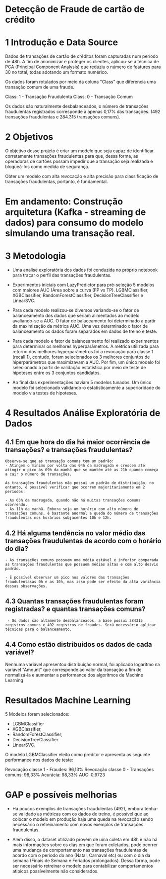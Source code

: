 # Detecção de Fraude de cartão de crédito



# 1 Introdução e Data Source

Dados de transações de cartão de créditos foram capturadas num período de 48h. A fim de anonimizar e proteger os clientes, aplicou-se a técnica de PCA (Principal Component Analysis) que reduziu o número de features para 30 no total, todas adotando um formato numérico.

Os dados foram rotulados por meio da coluna "Class" que diferencia uma transação comum de uma fraude.

Class: 1 - Transação Fraudulenta
Class: 0 - Transação Comum

Os dados são naturalmente desbalanceados, o número de transações fraudulentas registrados corresponde à apenas 0,17% das transações. (492 transações fraudulentas e 284.315 transações comuns).

# 2 Objetivos

O objetivo desse projeto é criar um modelo que seja capaz de identificar corretamente transações fraudulentas para que, dessa forma, as operadoras de cartões possam  impedir que a transação seja realizada e bloqueá-los como medida de segurança.

Obter um modelo com alta revocação e alta precisão para classificação de transações fraudulentas, portanto, é fundamental.

# Em andamento: Construção arquitetura (Kafka - streaming de dados) para consumo do modelo simulando uma transação real.

# 3 Metodologia

- Uma analise exploratória dos dados foi conduzida no próprio notebook para traçar o perfil das transações fraudulentas.

- Experimentos iniciais com LazyPredictor para pré-seleção 5 modelos com maiores AUC (Área sobre a curva (FP vs TP). LGBMClassifier, XGBClassifier, RandomForestClassifier, DecisionTreeClassifier e LinearSVC.

- Para cada modelo realizou-se diversos variando-se o fator de balanceamento dos dados que seriam alimentados ao modelo avaliando-se a AUC. O fator de balaceamento foi determinado a partir da maximização da métrica AUC. Uma vez determinado o fator de balanceamento os dados foram separados em dados de treino e teste.

- Para cada modelo e fator de balanceamento foi realizado experimentos para determinar os melhores hyperparâmetros. A métrica utilizada para retorno dos melhores hyperparâmetros foi a revocação para classe 1 (recall 1), contudo,  foram selecionados os 3 melhores conjuntos de hiperparâmetros que maximizavam a AUC. Por fim, um único modelo foi selecionado a partir de validação estatística por meio de teste de hipoteses entre os 3 conjuntos candidatos.
 
- Ao final das experimentações haviam 5 modelos tunados. Um único modelo foi selecionado validando-o estatisticamente a superioridade do modelo via testes de hipoteses.

# 4 Resultados Análise Exploratória de Dados

## 4.1 Em que hora do dia há maior ocorrência de transações? e transações fraudulentas?
    Observa-se que as transaçõs comuns tem um padrão:
    - Atingem o mínimo por volta das 04h da madrugada e crescem até atingir o pico ás 09h da manhã que se mantém até as 21h quando começa a cair o número de transações.
    
    As transações fraudulentas não possui um padrão de distribuição, no entanto, é possível verificar que ocorrem majoritariamente em 2 períodos:

    - As 03h da madrugada, quando não há muitas transações comuns ocorrendo.
    - As 11h da manhã. Embora seja um horário com alto número de transações comuns, é bastante anormal a queda do número de transações fraudulentas nos horários subjacentes 10h e 12h. 
    
## 4.2 Há alguma tendência no valor médio das transações fraudulentas de acordo com o horário do dia?
    - As transações comuns possuem uma média estável e inferior comparada as transações fraudulentas que possuem médias altas e com alto desvio padrão.

    - É possível observar um pico nos valores das transações fraudulentasas 0h e as 10h, mas isso pode ser efeito da alta variância dessas observações.

## 4.3 Quantas transações fraudulentas foram registradas? e quantas transações comuns?

     - Os dados são altamente desbalanceados, a base possui 284315 registros comuns e 492 registros de fraudes. Será necessário aplicar técnicas para o balanceamento.

## 4.4 Como estão distribuidos os dados de cada variável?
   
   Nenhuma variável apresentou distribuição normal, foi aplicado logarítmo na variável "Amount" que corresponde ao valor da transação a fim de normalizá-la e aumentar a performance dos algorítmos de Machine Learning

# Resultados Machine Learning
  5 Modelos foram selecionados:
  - LGBMClassifier
  - XGBClassifier, 
  - RandomForestClassifier, 
  - DecisionTreeClassifier
  - LinearSVC. 
  
  O modelo LGBMClassifier eleito como preditor e apresenta as seguinte performance nos dados de teste:
  
  Revocação classe 1 - Fraudes: 96,13%
  Revocação classe 0 - Transações comuns: 98,33%
  Acurácia:  98,33%
  AUC:  0,9723


# GAP e possíveis melhorias


- Há poucos exemplos de transações fraudulentas (492), embora tenha-se validado as métricas com os dados de treino, é possível que ao colocar o modelo em produção haja uma queda na revocação sendo necessário o retreinamento com novos exemplos de transações fraudulentas. 

- Além disso, o dataset utilizado provém de uma coleta em 48h e não há mais informações sobre os dias em que foram coletados, pode ocorrer uma mudança de comportamento nas transações fraudulentas de acordo com o período do ano (Natal, Carnaval etc) ou com o dia da semana (Finais de Semana e Feriados prolongados). Dessa forma, pode ser necessário retreinar o modelo para contabilizar comportamentos atipicos possívelmente não considerados.


